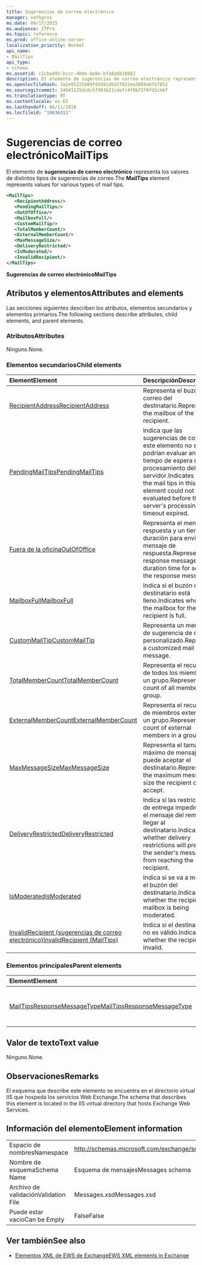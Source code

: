 ```yaml
---
title: Sugerencias de correo electrónico
manager: sethgros
ms.date: 09/17/2015
ms.audience: ITPro
ms.topic: reference
ms.prod: office-online-server
localization_priority: Normal
api_name:
- MailTips
api_type:
- schema
ms.assetid: c1cba493-bccc-4b8e-be8e-bfa8a8b10882
description: El elemento de sugerencias de correo electrónico representa los valores de distintos tipos de sugerencias de correo.
ms.openlocfilehash: 3a2e95225b09fd2d81db32f821ea3069ab7e7852
ms.sourcegitcommit: 34041125dc8c5f993b21cebfc4f8b72f0fd2cb6f
ms.translationtype: MT
ms.contentlocale: es-ES
ms.lasthandoff: 06/11/2018
ms.locfileid: "19836311"
---
```

# <a name="mailtips"></a><span data-ttu-id="b4bb5-103">Sugerencias de correo electrónico</span><span class="sxs-lookup"><span data-stu-id="b4bb5-103">MailTips</span></span>

<span data-ttu-id="b4bb5-104">El elemento de **sugerencias de correo electrónico** representa los valores de distintos tipos de sugerencias de correo.</span><span class="sxs-lookup"><span data-stu-id="b4bb5-104">The **MailTips** element represents values for various types of mail tips.</span></span> 
  
```XML
<MailTips>
   <RecipientAddress/>
   <PendingMailTips/>
   <OutOfOffice/>
   <MailboxFull/>
   <CustomMailTip/>
   <TotalMemberCount/>
   <ExternalMemberCount/>
   <MaxMessageSize/>
   <DeliveryRestricted/>
   <IsModerated/>
   <InvalidRecipient/>
</MailTips>
```

 <span data-ttu-id="b4bb5-105">**Sugerencias de correo electrónico**</span><span class="sxs-lookup"><span data-stu-id="b4bb5-105">**MailTips**</span></span>
## <a name="attributes-and-elements"></a><span data-ttu-id="b4bb5-106">Atributos y elementos</span><span class="sxs-lookup"><span data-stu-id="b4bb5-106">Attributes and elements</span></span>

<span data-ttu-id="b4bb5-107">Las secciones siguientes describen los atributos, elementos secundarios y elementos primarios.</span><span class="sxs-lookup"><span data-stu-id="b4bb5-107">The following sections describe attributes, child elements, and parent elements.</span></span>
  
### <a name="attributes"></a><span data-ttu-id="b4bb5-108">Atributos</span><span class="sxs-lookup"><span data-stu-id="b4bb5-108">Attributes</span></span>

<span data-ttu-id="b4bb5-109">Ninguno.</span><span class="sxs-lookup"><span data-stu-id="b4bb5-109">None.</span></span>
  
### <a name="child-elements"></a><span data-ttu-id="b4bb5-110">Elementos secundarios</span><span class="sxs-lookup"><span data-stu-id="b4bb5-110">Child elements</span></span>

|<span data-ttu-id="b4bb5-111">**Element**</span><span class="sxs-lookup"><span data-stu-id="b4bb5-111">**Element**</span></span>|<span data-ttu-id="b4bb5-112">**Descripción**</span><span class="sxs-lookup"><span data-stu-id="b4bb5-112">**Description**</span></span>|
|:-----|:-----|
|[<span data-ttu-id="b4bb5-113">RecipientAddress</span><span class="sxs-lookup"><span data-stu-id="b4bb5-113">RecipientAddress</span></span>](recipientaddress.md) <br/> |<span data-ttu-id="b4bb5-114">Representa el buzón de correo del destinatario.</span><span class="sxs-lookup"><span data-stu-id="b4bb5-114">Represents the mailbox of the recipient.</span></span>  <br/> |
|[<span data-ttu-id="b4bb5-115">PendingMailTips</span><span class="sxs-lookup"><span data-stu-id="b4bb5-115">PendingMailTips</span></span>](pendingmailtips.md) <br/> |<span data-ttu-id="b4bb5-116">Indica que las sugerencias de correo en este elemento no se podrían evaluar antes de tiempo de espera de procesamiento del servidor.</span><span class="sxs-lookup"><span data-stu-id="b4bb5-116">Indicates that the mail tips in this element could not be evaluated before the server's processing timeout expired.</span></span>  <br/> |
|[<span data-ttu-id="b4bb5-117">Fuera de la oficina</span><span class="sxs-lookup"><span data-stu-id="b4bb5-117">OutOfOffice</span></span>](outofoffice.md) <br/> |<span data-ttu-id="b4bb5-118">Representa el mensaje de respuesta y un tiempo de duración para enviar el mensaje de respuesta.</span><span class="sxs-lookup"><span data-stu-id="b4bb5-118">Represents the response message and a duration time for sending the response message.</span></span>  <br/> |
|[<span data-ttu-id="b4bb5-119">MailboxFull</span><span class="sxs-lookup"><span data-stu-id="b4bb5-119">MailboxFull</span></span>](mailboxfull.md) <br/> |<span data-ttu-id="b4bb5-120">Indica si el buzón del destinatario está lleno.</span><span class="sxs-lookup"><span data-stu-id="b4bb5-120">Indicates whether the mailbox for the recipient is full.</span></span>  <br/> |
|[<span data-ttu-id="b4bb5-121">CustomMailTip</span><span class="sxs-lookup"><span data-stu-id="b4bb5-121">CustomMailTip</span></span>](custommailtip.md) <br/> |<span data-ttu-id="b4bb5-122">Representa un mensaje de sugerencia de correo personalizado.</span><span class="sxs-lookup"><span data-stu-id="b4bb5-122">Represents a customized mail tip message.</span></span>  <br/> |
|[<span data-ttu-id="b4bb5-123">TotalMemberCount</span><span class="sxs-lookup"><span data-stu-id="b4bb5-123">TotalMemberCount</span></span>](totalmembercount.md) <br/> |<span data-ttu-id="b4bb5-124">Representa el recuento de todos los miembros de un grupo.</span><span class="sxs-lookup"><span data-stu-id="b4bb5-124">Represents the count of all members in a group.</span></span>  <br/> |
|[<span data-ttu-id="b4bb5-125">ExternalMemberCount</span><span class="sxs-lookup"><span data-stu-id="b4bb5-125">ExternalMemberCount</span></span>](externalmembercount.md) <br/> |<span data-ttu-id="b4bb5-126">Representa el recuento de miembros externos en un grupo.</span><span class="sxs-lookup"><span data-stu-id="b4bb5-126">Represents the count of external members in a group.</span></span>  <br/> |
|[<span data-ttu-id="b4bb5-127">MaxMessageSize</span><span class="sxs-lookup"><span data-stu-id="b4bb5-127">MaxMessageSize</span></span>](maxmessagesize.md) <br/> |<span data-ttu-id="b4bb5-128">Representa el tamaño máximo de mensaje que puede aceptar el destinatario.</span><span class="sxs-lookup"><span data-stu-id="b4bb5-128">Represents the maximum message size the recipient can accept.</span></span>  <br/> |
|[<span data-ttu-id="b4bb5-129">DeliveryRestricted</span><span class="sxs-lookup"><span data-stu-id="b4bb5-129">DeliveryRestricted</span></span>](deliveryrestricted.md) <br/> |<span data-ttu-id="b4bb5-130">Indica si las restricciones de entrega impedirá que el mensaje del remitente llegar al destinatario.</span><span class="sxs-lookup"><span data-stu-id="b4bb5-130">Indicates whether delivery restrictions will prevent the sender's message from reaching the recipient.</span></span>  <br/> |
|[<span data-ttu-id="b4bb5-131">IsModerated</span><span class="sxs-lookup"><span data-stu-id="b4bb5-131">IsModerated</span></span>](ismoderated.md) <br/> |<span data-ttu-id="b4bb5-132">Indica si se va a modera el buzón del destinatario.</span><span class="sxs-lookup"><span data-stu-id="b4bb5-132">Indicates whether the recipient's mailbox is being moderated.</span></span>  <br/> |
|[<span data-ttu-id="b4bb5-133">InvalidRecipient (sugerencias de correo electrónico)</span><span class="sxs-lookup"><span data-stu-id="b4bb5-133">InvalidRecipient (MailTips)</span></span>](invalidrecipient-mailtips.md) <br/> |<span data-ttu-id="b4bb5-134">Indica si el destinatario no es válido.</span><span class="sxs-lookup"><span data-stu-id="b4bb5-134">Indicates whether the recipient is invalid.</span></span>  <br/> |
   
### <a name="parent-elements"></a><span data-ttu-id="b4bb5-135">Elementos principales</span><span class="sxs-lookup"><span data-stu-id="b4bb5-135">Parent elements</span></span>

|<span data-ttu-id="b4bb5-136">**Element**</span><span class="sxs-lookup"><span data-stu-id="b4bb5-136">**Element**</span></span>|<span data-ttu-id="b4bb5-137">**Descripción**</span><span class="sxs-lookup"><span data-stu-id="b4bb5-137">**Description**</span></span>|
|:-----|:-----|
|[<span data-ttu-id="b4bb5-138">MailTipsResponseMessageType</span><span class="sxs-lookup"><span data-stu-id="b4bb5-138">MailTipsResponseMessageType</span></span>](mailtipsresponsemessagetype.md) <br/> |<span data-ttu-id="b4bb5-139">Representa la configuración de sugerencias de correo.</span><span class="sxs-lookup"><span data-stu-id="b4bb5-139">Represents mail tips settings.</span></span>  <br/> |
   
## <a name="text-value"></a><span data-ttu-id="b4bb5-140">Valor de texto</span><span class="sxs-lookup"><span data-stu-id="b4bb5-140">Text value</span></span>

<span data-ttu-id="b4bb5-141">Ninguno.</span><span class="sxs-lookup"><span data-stu-id="b4bb5-141">None.</span></span>
  
## <a name="remarks"></a><span data-ttu-id="b4bb5-142">Observaciones</span><span class="sxs-lookup"><span data-stu-id="b4bb5-142">Remarks</span></span>

<span data-ttu-id="b4bb5-143">El esquema que describe este elemento se encuentra en el directorio virtual IIS que hospeda los servicios Web Exchange.</span><span class="sxs-lookup"><span data-stu-id="b4bb5-143">The schema that describes this element is located in the IIS virtual directory that hosts Exchange Web Services.</span></span>
  
## <a name="element-information"></a><span data-ttu-id="b4bb5-144">Información del elemento</span><span class="sxs-lookup"><span data-stu-id="b4bb5-144">Element information</span></span>

|||
|:-----|:-----|
|<span data-ttu-id="b4bb5-145">Espacio de nombres</span><span class="sxs-lookup"><span data-stu-id="b4bb5-145">Namespace</span></span>  <br/> |http://schemas.microsoft.com/exchange/services/2006/messages  <br/> |
|<span data-ttu-id="b4bb5-146">Nombre de esquema</span><span class="sxs-lookup"><span data-stu-id="b4bb5-146">Schema Name</span></span>  <br/> |<span data-ttu-id="b4bb5-147">Esquema de mensajes</span><span class="sxs-lookup"><span data-stu-id="b4bb5-147">Messages schema</span></span>  <br/> |
|<span data-ttu-id="b4bb5-148">Archivo de validación</span><span class="sxs-lookup"><span data-stu-id="b4bb5-148">Validation File</span></span>  <br/> |<span data-ttu-id="b4bb5-149">Messages.xsd</span><span class="sxs-lookup"><span data-stu-id="b4bb5-149">Messages.xsd</span></span>  <br/> |
|<span data-ttu-id="b4bb5-150">Puede estar vacío</span><span class="sxs-lookup"><span data-stu-id="b4bb5-150">Can be Empty</span></span>  <br/> |<span data-ttu-id="b4bb5-151">False</span><span class="sxs-lookup"><span data-stu-id="b4bb5-151">False</span></span>  <br/> |
   
## <a name="see-also"></a><span data-ttu-id="b4bb5-152">Ver también</span><span class="sxs-lookup"><span data-stu-id="b4bb5-152">See also</span></span>



- [<span data-ttu-id="b4bb5-153">Elementos XML de EWS de Exchange</span><span class="sxs-lookup"><span data-stu-id="b4bb5-153">EWS XML elements in Exchange</span></span>](ews-xml-elements-in-exchange.md)

